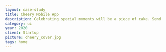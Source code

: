```yaml
---
layout: case-study
title: Cheery Mobile App
description: Celebrating special moments will be a piece of cake. Send wishes, manage events or plan group gifts.
category: ui
year: 2020
client: Startup
picture: cheery_cover.jpg
tags: home
---
```

